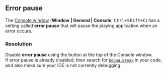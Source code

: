 ## Error pause
The [Console window](https://docs.unity3d.com/Manual/Console.html) (**Window | General | Console**, <kbd>Ctrl+Shift+C</kbd>) has a setting called **error pause** that will pause the playing application when an error occurs.  

### Resolution
Disable **error pause** using the button at the top of the Console window.  
If error pause is already disabled, then search for [`Debug.Break`](https://docs.unity3d.com/ScriptReference/Debug.Break.html) in your code, and also make sure your IDE is not currently debugging.